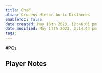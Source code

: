 ```yaml
---
title: Chad
alias: Cruceus Hieron Auric Disthenes
enableToc: false
date created: May 16th 2023, 12:46:01 pm
date modified: May 17th 2023, 3:14:44 pm
tags: 
---
```

#PCs
## Player Notes
